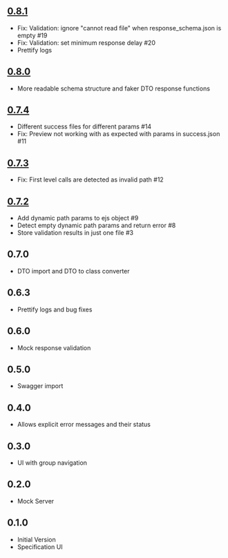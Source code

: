 
## [0.8.1](https://github.com/smollweide/node-mock-server/issues?q=milestone%3A0.8.1)
- Fix: Validation: ignore "cannot read file" when response_schema.json is empty #19
- Fix: Validation: set minimum response delay #20
- Prettify logs

## [0.8.0](https://github.com/smollweide/node-mock-server/issues?q=milestone%3A0.8.0)
- More readable schema structure and faker DTO response functions

## [0.7.4](https://github.com/smollweide/node-mock-server/issues?q=milestone%3A0.7.4)
- Different success files for different params #14
- Fix: Preview not working with as expected with params in success.json #11

## [0.7.3](https://github.com/smollweide/node-mock-server/issues?q=milestone%3A0.7.3)
- Fix: First level calls are detected as invalid path #12

## [0.7.2](https://github.com/smollweide/node-mock-server/issues?q=milestone%3A0.7.2)
- Add dynamic path params to ejs object #9
- Detect empty dynamic path params and return error #8
- Store validation results in just one file #3

## 0.7.0
- DTO import and DTO to class converter

## 0.6.3
- Prettify logs and bug fixes

## 0.6.0
- Mock response validation

## 0.5.0
- Swagger import

## 0.4.0
- Allows explicit error messages and their status

## 0.3.0
- UI with group navigation

## 0.2.0
- Mock Server

## 0.1.0
- Initial Version
- Specification UI